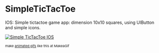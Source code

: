 # SimpleTicTacToe
IOS: Simple tictactoe game app: dimension 10x10 squares, using UIButton and simple icons. 

<a href="http://makeagif.com/RVy9CH" title="Simple TicTacToe IOS"><img src="http://i.makeagif.com/media/7-31-2016/RVy9CH.gif" alt="Simple TicTacToe IOS"></a><div style="font-size:11px;">make <a href="http://makeagif.com" title="make a gif">animated gifs</a> like this at MakeaGif</div>
